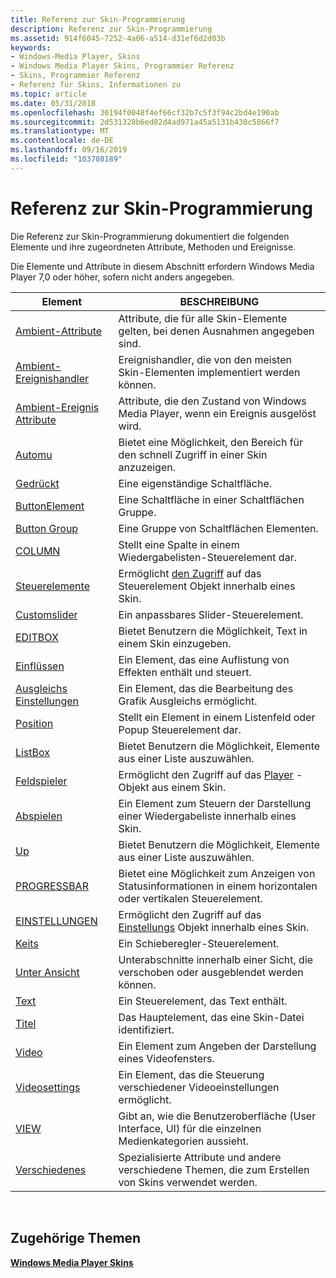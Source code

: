 ```yaml
---
title: Referenz zur Skin-Programmierung
description: Referenz zur Skin-Programmierung
ms.assetid: 914f6045-7252-4a06-a514-d31ef6d2d03b
keywords:
- Windows-Media Player, Skins
- Windows Media Player Skins, Programmier Referenz
- Skins, Programmier Referenz
- Referenz für Skins, Informationen zu
ms.topic: article
ms.date: 05/31/2018
ms.openlocfilehash: 30194f0048f4ef66cf32b7c5f3f94c2bd4e190ab
ms.sourcegitcommit: 2d531328b6ed82d4ad971a45a5131b430c5866f7
ms.translationtype: MT
ms.contentlocale: de-DE
ms.lasthandoff: 09/16/2019
ms.locfileid: "103708189"
---
```

# <a name="skin-programming-reference"></a>Referenz zur Skin-Programmierung

Die Referenz zur Skin-Programmierung dokumentiert die folgenden Elemente und ihre zugeordneten Attribute, Methoden und Ereignisse.

Die Elemente und Attribute in diesem Abschnitt erfordern Windows Media Player 7,0 oder höher, sofern nicht anders angegeben.



| Element                                                  | BESCHREIBUNG                                                                         |
|----------------------------------------------------------|-------------------------------------------------------------------------------------|
| [Ambient-Attribute](ambient-attributes.md)             | Attribute, die für alle Skin-Elemente gelten, bei denen Ausnahmen angegeben sind.                   |
| [Ambient-Ereignishandler](ambient-event-handlers.md)     | Ereignishandler, die von den meisten Skin-Elementen implementiert werden können.                       |
| [Ambient-Ereignis Attribute](ambient-event-attributes.md) | Attribute, die den Zustand von Windows Media Player, wenn ein Ereignis ausgelöst wird.      |
| [Automu](automenu-element.md)                         | Bietet eine Möglichkeit, den Bereich für den schnell Zugriff in einer Skin anzuzeigen.                         |
| [Gedrückt](button-element.md)                             | Eine eigenständige Schaltfläche.                                                                |
| [ButtonElement](buttonelement-element.md)               | Eine Schaltfläche in einer Schaltflächen Gruppe.                                                     |
| [Button Group](buttongroup-element.md)                   | Eine Gruppe von Schaltflächen Elementen.                                                         |
| [COLUMN](column-element.md)                             | Stellt eine Spalte in einem Wiedergabelisten-Steuerelement dar.                                      |
| [Steuerelemente](controls-element.md)                         | Ermöglicht [den Zugriff](controls-object.md) auf das Steuerelement Objekt innerhalb eines Skin.   |
| [Customslider](customslider-element.md)                 | Ein anpassbares Slider-Steuerelement.                                                      |
| [EDITBOX](editbox-element.md)                           | Bietet Benutzern die Möglichkeit, Text in einem Skin einzugeben.                               |
| [Einflüssen](effects-element.md)                           | Ein Element, das eine Auflistung von Effekten enthält und steuert.                      |
| [Ausgleichs Einstellungen](equalizersettings-element.md)       | Ein Element, das die Bearbeitung des Grafik Ausgleichs ermöglicht.                          |
| [Position](item-element.md)                                 | Stellt ein Element in einem Listenfeld oder Popup Steuerelement dar.                                 |
| [ListBox](listbox-element.md)                           | Bietet Benutzern die Möglichkeit, Elemente aus einer Liste auszuwählen.                               |
| [Feldspieler](player-element.md)                             | Ermöglicht den Zugriff auf das [Player](player-object.md) -Objekt aus einem Skin.       |
| [Abspielen](playlist-element.md)                         | Ein Element zum Steuern der Darstellung einer Wiedergabeliste innerhalb eines Skin.              |
| [Up](popup-element.md)                               | Bietet Benutzern die Möglichkeit, Elemente aus einer Liste auszuwählen.                               |
| [PROGRESSBAR](progressbar-element.md)                   | Bietet eine Möglichkeit zum Anzeigen von Statusinformationen in einem horizontalen oder vertikalen Steuerelement. |
| [EINSTELLUNGEN](settings-element.md)                         | Ermöglicht den Zugriff auf das [Einstellungs](settings-object.md) Objekt innerhalb eines Skin.   |
| [Keits](slider-element.md)                             | Ein Schieberegler-Steuerelement.                                                                   |
| [Unter Ansicht](subview-element.md)                           | Unterabschnitte innerhalb einer Sicht, die verschoben oder ausgeblendet werden können.                              |
| [Text](text-element.md)                                 | Ein Steuerelement, das Text enthält.                                                          |
| [Titel](theme-element.md)                               | Das Hauptelement, das eine Skin-Datei identifiziert.                                           |
| [Video](video-element.md)                               | Ein Element zum Angeben der Darstellung eines Videofensters.                         |
| [Videosettings](videosettings-element.md)               | Ein Element, das die Steuerung verschiedener Videoeinstellungen ermöglicht.                              |
| [VIEW](view-element.md)                                 | Gibt an, wie die Benutzeroberfläche (User Interface, UI) für die einzelnen Medienkategorien aussieht.       |
| [Verschiedenes](miscellaneous.md)                       | Spezialisierte Attribute und andere verschiedene Themen, die zum Erstellen von Skins verwendet werden.    |



 

## <a name="related-topics"></a>Zugehörige Themen

<dl> <dt>

[**Windows Media Player Skins**](windows-media-player-skins.md)
</dt> </dl>

 

 




